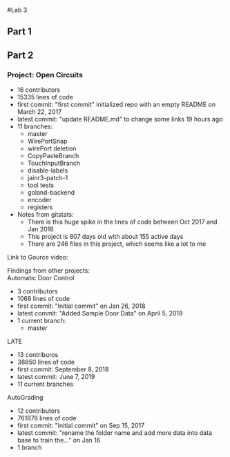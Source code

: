 #Lab 3

## Part 1


## Part 2
### Project: Open Circuits
* 16 contributors
* 15335 lines of code
* first commit: "first commit" initialized repo with an empty README on March 22, 2017
* latest commit: "update README.md" to change some links 19 hours ago
* 11 branches:
	* master
	* WirePortSnap
	* wirePort deletion
	* CopyPasteBranch
	* TouchInputBranch
	* disable-labels
	* jainr3-patch-1
	* tool tests
	* goland-backend
	* encoder
	* registers
* Notes from gitstats:
	- There is this huge spike in the lines of code between Oct 2017 and Jan 2018
	- This project is 807 days old with about 155 active days
	- There are 246 files in this project, which seems like a lot to me

Link to Gource video:

Findings from other projects:  
Automatic Door Control  
* 3 contributors
* 1068 lines of code
* first commit: "Initial commit" on Jan 26, 2018
* latest commit: "Added Sample Door Data" on April 5, 2019
* 1 current branch:
	* master

LATE  
* 13 contriburos
* 38850 lines of code
* first commit: September 8, 2018
* latest commit: June 7, 2019
* 11 current branches

AutoGrading  
* 12 contributors
* 761878 lines of code
* first commit: "Initial commit" on Sep 15, 2017
* latest commit: "rename the folder name and add more data into data base to train the..." on Jan 16
* 1 branch